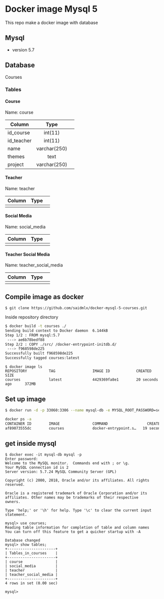 # Docker image Mysql 5

This repo make a docker image with database 

## Mysql
- version 5.7

## Database
 Courses

### Tables

#### Course

Name: course

| Column     |      Type     |       |
|------------|:-------------:|------:|
| id_course  | int(11)       |       |
| id_teacher | int(11)       |       |
| name       | varchar(250)  |       |
| themes     | text          |       |
| project    | varchar(250)  |       |

#### Teacher

Name: teacher

| Column     |      Type     |       |
|------------|:-------------:|------:|
|            |               |       |

#### Social Media

Name: social_media

| Column     |      Type     |       |
|------------|:-------------:|------:|
|            |               |       |

#### Teacher Social Media

Name: teacher_social_media

| Column     |      Type     |       |
|------------|:-------------:|------:|
|            |               |       |

## Compile image as docker

```terminal
$ git clone https://github.com/saidmlx/docker-mysql-5-courses.git
```

Inside repository directory 

```bash
$ docker build -t courses ./
Sending build context to Docker daemon  6.144kB
Step 1/2 : FROM mysql:5.7
 ---> ae6b78bedf88
Step 2/2 : COPY ./src/ /docker-entrypoint-initdb.d/
 ---> f968598de225
Successfully built f968598de225
Successfully tagged courses:latest
```

```
$ docker image ls
REPOSITORY          TAG                 IMAGE ID            CREATED             SIZE
courses             latest              4429369fa8e1        20 seconds ago      372MB
```


## Set up image

```bash
$ docker run -d -p 33060:3306 --name mysql-db -e MYSQL_ROOT_PASSWORD=secret -e MYSQL_DATABASE=courses courses
```

```bash
docker ps -a
CONTAINER ID        IMAGE               COMMAND                  CREATED             STATUS                  PORTS                                NAMES
af89073555dc        courses             docker-entrypoint.s…   19 seconds ago      Up 18 seconds           33060/tcp, 0.0.0.0:33060->3306/tcp   mysql-db
```

## get inside mysql

```terminal
$ docker exec -it mysql-db mysql -p
Enter password:
Welcome to the MySQL monitor.  Commands end with ; or \g.
Your MySQL connection id is 2
Server version: 5.7.24 MySQL Community Server (GPL)

Copyright (c) 2000, 2018, Oracle and/or its affiliates. All rights reserved.

Oracle is a registered trademark of Oracle Corporation and/or its
affiliates. Other names may be trademarks of their respective
owners.

Type 'help;' or '\h' for help. Type '\c' to clear the current input statement.

mysql> use courses;
Reading table information for completion of table and column names
You can turn off this feature to get a quicker startup with -A

Database changed
mysql> show tables;
+----------------------+
| Tables_in_courses    |
+----------------------+
| course               |
| social_media         |
| teacher              |
| teacher_social_media |
+----------------------+
4 rows in set (0.00 sec)

mysql>
```
